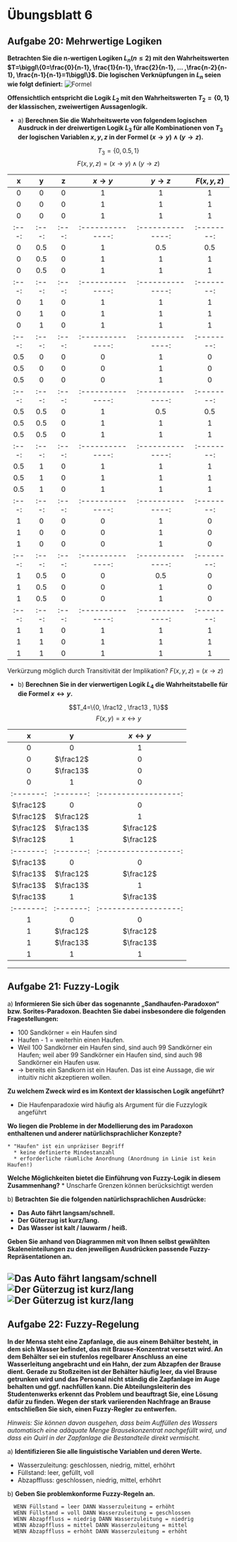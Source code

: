 # Übungsblatt 6

## Aufgabe 20: Mehrwertige Logiken
**Betrachten Sie die n-wertigen Logiken $L_n(n\leq 2)$ mit den Wahrheitswerten $T=\biggl\{0=\frac{0}{n-1}, \frac{1}{n-1}, \frac{2}{n-1}, ... ,\frac{n-2}{n-1}, \frac{n-1}{n-1}=1\biggl\}$. Die logischen Verknüpfungen in $L_n$ seien wie folgt definiert:**
![Formel](Formeln.png)

**Offensichtlich entspricht die Logik $L_2$ mit den Wahrheitswerten $T_2 = \{0, 1\}$ der klassischen, zweiwertigen Aussagenlogik.**

* a) **Berechnen Sie die Wahrheitswerte von folgendem logischen Ausdruck in der dreiwertigen Logik $L_3$ für alle Kombinationen von $T_3$ der logischen Variablen $x, y, z$ in der Formel $(x \rightarrow y) \land (y \rightarrow z)$.**

$$T_3=\{0, 0.5, 1\}$$
$$F(x,y,z)=(x \rightarrow y) \land (y \rightarrow z)$$

|   x   |   y   |   z   | $x\rightarrow y$ | $y\rightarrow z$ | $F(x,y,z)$ |
| :---: | :---: | :---: | :--------------: | :--------------: | :--------: |
|   0   |   0   |   0   |        1         |         1        |      1     |
|   0   |   0   |   0   |        1         |         1        |      1     |
|   0   |   0   |   0   |        1         |         1        |      1     |
| :---: | :---: | :---: | :--------------: | :--------------: | :--------: |
|   0   |  0.5  |   0   |        1         |        0.5       |     0.5    |
|   0   |  0.5  |   0   |        1         |         1        |      1     |
|   0   |  0.5  |   0   |        1         |         1        |      1     |
| :---: | :---: | :---: | :--------------: | :--------------: | :--------: |
|   0   |   1   |   0   |        1         |         1        |      1     |
|   0   |   1   |   0   |        1         |         1        |      1     |
|   0   |   1   |   0   |        1         |         1        |      1     |
| :---: | :---: | :---: | :--------------: | :--------------: | :--------: |
|  0.5  |   0   |   0   |        0         |         1        |      0     |
|  0.5  |   0   |   0   |        0         |         1        |      0     |
|  0.5  |   0   |   0   |        0         |         1        |      0     |
| :---: | :---: | :---: | :--------------: | :--------------: | :--------: |
|  0.5  |  0.5  |   0   |        1         |        0.5       |     0.5    |
|  0.5  |  0.5  |   0   |        1         |         1        |      1     |
|  0.5  |  0.5  |   0   |        1         |         1        |      1     |
| :---: | :---: | :---: | :--------------: | :--------------: | :--------: |
|  0.5  |   1   |   0   |        1         |         1        |      1     |
|  0.5  |   1   |   0   |        1         |         1        |      1     |
|  0.5  |   1   |   0   |        1         |         1        |      1     |
| :---: | :---: | :---: | :--------------: | :--------------: | :--------: |
|   1   |   0   |   0   |        0         |         1        |      0     |
|   1   |   0   |   0   |        0         |         1        |      0     |
|   1   |   0   |   0   |        0         |         1        |      0     |
| :---: | :---: | :---: | :--------------: | :--------------: | :--------: |
|   1   |  0.5  |   0   |        0         |        0.5       |      0     |
|   1   |  0.5  |   0   |        0         |         1        |      0     |
|   1   |  0.5  |   0   |        0         |         1        |      0     |
| :---: | :---: | :---: | :--------------: | :--------------: | :--------: |
|   1   |   1   |   0   |        1         |         1        |      1     |  
|   1   |   1   |   0   |        1         |         1        |      1     |
|   1   |   1   |   0   |        1         |         1        |      1     |

Verkürzung möglich durch Transitivität der Implikation? $F(x,y,z)=(x \rightarrow z)$

* b) **Berechnen Sie in der vierwertigen Logik $L_4$ die Wahrheitstabelle für die Formel $x \leftrightarrow y$.**

$$T_4=\{0, \frac12 , \frac13 , 1\}$$
$$F(x,y)= x \leftrightarrow y$$

|     x     |     y     | $x\leftrightarrow y$ |
| :-------: | :-------: | :------------------: |
|     0     |     0     |           1          |
|     0     | $\frac12$ |           0          |
|     0     | $\frac13$ |           0          |
|     0     |     1     |           0          |
| :-------: | :-------: | :------------------: |
| $\frac12$ |     0     |           0          |
| $\frac12$ | $\frac12$ |           1          |
| $\frac12$ | $\frac13$ |       $\frac12$      |
| $\frac12$ |     1     |       $\frac12$      |
| :-------: | :-------: | :------------------: |
| $\frac13$ |     0     |           0          |
| $\frac13$ | $\frac12$ |       $\frac12$      |
| $\frac13$ | $\frac13$ |           1          |
| $\frac13$ |     1     |       $\frac13$      |
| :-------: | :-------: | :------------------: |
|     1     |     0     |           0          |
|     1     | $\frac12$ |       $\frac12$      |
|     1     | $\frac13$ |       $\frac13$      |
|     1     |     1     |           1          |

---
## Aufgabe 21: Fuzzy-Logik
a) **Informieren Sie sich über das sogenannte „Sandhaufen-Paradoxon“ bzw. Sorites-Paradoxon. Beachten Sie dabei insbesondere die folgenden Fragestellungen:**

 * 100 Sandkörner = ein Haufen sind
 * Haufen - 1 = weiterhin einen Haufen.
 * Weil 100 Sandkörner ein Haufen sind, sind auch 99 Sandkörner ein Haufen; weil aber 99 Sandkörner ein Haufen sind, sind auch 98 Sandkörner ein Haufen usw.
 * -> bereits ein Sandkorn ist ein Haufen.
Das ist eine Aussage, die wir intuitiv nicht akzeptieren wollen.

 **Zu welchem Zweck wird es im Kontext der klassischen Logik angeführt?**
 * Die Haufenparadoxie wird häufig als Argument für die Fuzzylogik angeführt

  **Wo liegen die Probleme in der Modellierung des im Paradoxon enthaltenen und anderer natürlichsprachlicher Konzepte?**

    * "Haufen" ist ein unpräziser Begriff
      * keine definierte Mindestanzahl
      * erforderliche räumliche Anordnung (Anordnung in Linie ist kein Haufen!)

  **Welche Möglichkeiten bietet die Einführung von Fuzzy-Logik in diesem Zusammenhang?**
    * Unscharfe Grenzen können berücksichtigt werden

b) **Betrachten Sie die folgenden natürlichsprachlichen Ausdrücke:**
 * **Das Auto fährt langsam/schnell.**
 * **Der Güterzug ist kurz/lang.**
 * **Das Wasser ist kalt / lauwarm / heiß.**

**Geben Sie anhand von Diagrammen mit von Ihnen selbst gewählten Skaleneinteilungen zu den jeweiligen Ausdrücken passende Fuzzy-Repräsentationen an.**

![Das Auto fährt langsam/schnell](21b_auto.svg)
![Der Güterzug ist kurz/lang](21b_zug.svg)
![Der Güterzug ist kurz/lang](21b_wasser.svg)
---
## Aufgabe 22: Fuzzy-Regelung
**In der Mensa steht eine Zapfanlage, die aus einem Behälter besteht, in dem sich Wasser befindet, das mit Brause-Konzentrat versetzt wird. An dem Behälter sei ein stufenlos regelbarer Anschluss an eine Wasserleitung angebracht und ein Hahn, der zum Abzapfen der Brause dient.
Gerade zu Stoßzeiten ist der Behälter häufig leer, da viel Brause getrunken wird und das Personal nicht ständig die Zapfanlage im Auge behalten und ggf. nachfüllen kann. Die Abteilungsleiterin des Studentenwerks erkennt das Problem und beauftragt Sie, eine Lösung dafür zu finden. Wegen der stark variierenden Nachfrage an Brause entschließen Sie sich, einen Fuzzy-Regler zu entwerfen.**

*Hinweis: Sie können davon ausgehen, dass beim Auffüllen des Wassers automatisch eine adäquate Menge Brausekonzentrat nachgefüllt wird, und dass ein Quirl in der Zapfanlage die Bestandteile direkt vermischt.*

a) **Identifizieren Sie alle linguistische Variablen und deren Werte.**
  * Wasserzuleitung:
    geschlossen, niedrig, mittel, erhöhrt
  * Füllstand:
    leer, gefüllt, voll
  * Abzapffluss:
    geschlossen, niedrig, mittel, erhöhrt
  
b) **Geben Sie problemkonforme Fuzzy-Regeln an.**
```
  WENN Füllstand = leer DANN Wasserzuleitung = erhöht
  WENN Füllstand = voll DANN Wasserzuleitung = geschlossen
  WENN Abzapffluss = niedrig DANN Wasserzuleitung = niedrig
  WENN Abzapffluss = mittel DANN Wasserzuleitung = mittel
  WENN Abzapffluss = erhöht DANN Wasserzuleitung = erhöht

```
